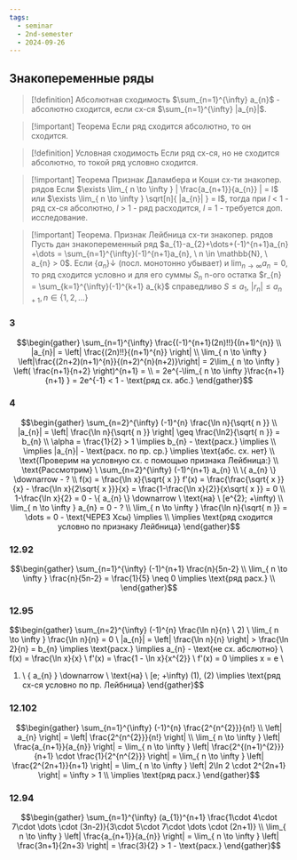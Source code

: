 ```yaml
---
tags:
  - seminar
  - 2nd-semester
  - 2024-09-26
---
```


## Знакопеременные ряды

> [!definition] Абсолютная сходимость
> $\sum_{n=1}^{\infty} a_{n}$ - абсолютно сходится, если сх-ся $\sum_{n=1}^{\infty} |a_{n}|$.

> [!important] Теорема
> Если ряд сходится абсолютно, то он сходится. 

> [!definition] Условная сходимость
> Если ряд сх-ся, но не сходится абсолютно, то токой ряд условно сходится.

> [!important] Теорема Признак Даламбера и Коши сх-ти знакопер. рядов
> Если $\exists \lim_{ n \to \infty } | \frac{a_{n+1}}{a_{n}} | = l$ или $\exists \lim_{ n \to \infty } \sqrt[n]{ |a_{n}| } = l$, тогда при $l$ < 1 - ряд сх-ся абсолютно, $l$ > 1 - ряд расходится, $l$ = 1 - требуется доп. исследование.

> [!important] Теорема. Признак Лейбница сх-ти знакопер. рядов
> Пусть дан знакопеременный ряд $a_{1}-a_{2}+\dots+(-1)^{n+1}a_{n} +\dots = \sum_{n=1}^{\infty}(-1)^{n+1}a_{n}, \ n \in \mathbb{N}, \ a_{n} > 0$. Если $\{ a_{n} \}\downarrow$ (посл. монотонно убывает) и $\lim_{ n \to \infty } a_{n} = 0$, то ряд сходится условно и для его суммы $S_{n}$ n-ого остатка $r_{n} = \sum_{k=1}^{\infty}(-1)^{k+1} a_{k}$ справедливо $S \leq a_{1}$, $|r_{n}| \leq a_{n+1}, n \in \{ 1,2,\dots \}$

### 3

$$\begin{gather}
\sum_{n=1}^{\infty} \frac{(-1)^{n+1}(2n)!!}{(n+1)^{n}} \\
|a_{n}| = \left| \frac{(2n)!!}{(n+1)^{n}} \right| \\
\lim_{ n \to \infty } \left|\frac{(2n+2)(n+1)^{n}}{(n+2)^{n}(n+2)}\right| = 2\lim_{ n \to \infty } \left( \frac{n+1}{n+2} \right)^{n+1} = \\
= 2e^{-\lim_{ n \to \infty }\frac{n+1}{n+1} }  = 2e^{-1} < 1 - \text{ряд сх. абс.}
\end{gather}$$

### 4

$$\begin{gather}
\sum_{n=2}^{\infty} (-1)^{n} \frac{\ln n}{\sqrt{ n }} \\
|a_{n}| = \left| \frac{\ln n}{\sqrt{ n }} \right| \geq \frac{\ln2}{\sqrt{ n }} = b_{n} \\
\alpha = \frac{1}{2} > 1 \implies b_{n} - \text{расх.} \implies \\
\implies |a_{n}| - \text{расх. по пр. ср.} \implies \text{абс. сх. нет} \\
\text{Проверим на условную сх. с помощью признака Лейбница:} \\
\text{Рассмотрим} \ \sum_{n=2}^{\infty} (-1)^{n+1} a_{n} \\
\{ a_{n} \} \downarrow - ? \\
f(x) = \frac{\ln x}{\sqrt{ x }} f'(x) = \frac{\frac{\sqrt{ x }}{x} - \frac{\ln x}{2\sqrt{ x }}}{x} = \frac{1-\frac{\ln x}{2}}{x\sqrt{ x }} = 0 \\
1-\frac{\ln x}{2} = 0 - \{ a_{n} \} \downarrow \ \text{на} \ [e^{2}; +\infty) \\
\lim_{ n \to \infty }  a_{n} = 0 - ? \\
\lim_{ n \to \infty }  \frac{\ln n}{\sqrt{ n }} = \dots = 0 - \text{ЧЕРЕЗ Xсы} \implies \\
\implies \text{ряд сходится условно по признаку Лейбница}
\end{gather}$$

### 12.92

$$\begin{gather}
\sum_{n=1}^{\infty} (-1)^{n+1} \frac{n}{5n-2} \\
\lim_{ n \to \infty } \frac{n}{5n-2} = \frac{1}{5} \neq 0 \implies \text{ряд расх.} \\
\end{gather}$$

### 12.95

$$\begin{gather}
\sum_{n=2}^{\infty} (-1)^{n} \frac{\ln n}{n} \\ 
2) \ \lim_{ n \to \infty } \frac{\ln n}{n} = 0 \\
|a_{n}| = \left| \frac{\ln n}{n} \right| > \frac{\ln 2}{n} = b_{n} \implies \text{расх.} \implies a_{n} - \text{не сх. абслютно} \\
f(x) = \frac{\ln x}{x} \\
f'(x) = \frac{1 - \ln x}{x^{2}} \\
f'(x) = 0 \implies x = e \\
1) \ \{ a_{n} \} \downarrow \ \text{на} \ [e; +\infty) 
(1), (2) \implies \text{ряд сх-ся условно по пр. Лейбница}
\end{gather}$$

### 12.102

$$\begin{gather}
\sum_{n=1}^{\infty} (-1)^{n} \frac{2^{n^{2}}}{n!} \\
\left| a_{n} \right| = \left| \frac{2^{n^{2}}}{n!} \right| \\
\lim_{ n \to \infty } \left| \frac{a_{n+1}}{a_{n}} \right| = \lim_{ n \to \infty } \left| \frac{2^{(n+1)^{2}}}{n+1} \cdot \frac{1}{2^{n^{2}}} \right| = \lim_{ n \to \infty } \left| \frac{2^{2n+1}}{n+1} \right| = \lim_{ n \to \infty } \left| 2\ln 2 \cdot 2^{2n+1} \right| = \infty > 1 \\
\implies \text{ряд расх.}
\end{gather}$$

### 12.94

$$\begin{gather}
\sum_{n=1}^{\infty} (a_{1})^{n+1} \frac{1\cdot 4\cdot 7\cdot \dots \cdot (3n-2)}{3\cdot 5\cdot 7\cdot \dots \cdot (2n+1)} \\
\lim_{ n \to \infty } \left| \frac{a_{n+1}}{a_{n}} \right| = \lim_{ n \to \infty } \left| \frac{3n+1}{2n+3} \right| = \frac{3}{2} > 1 - \text{расх.}
\end{gather}$$